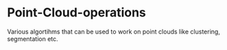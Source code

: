 # Point-Cloud-operations

Various algortihms that can be used to work on point clouds like clustering, segmentation etc.

